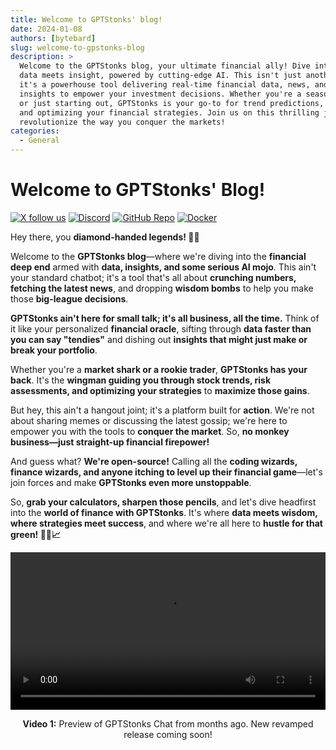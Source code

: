 ```yaml
---
title: Welcome to GPTStonks' blog!
date: 2024-01-08
authors: [bytebard]
slug: welcome-to-gpstonks-blog
description: >
  Welcome to the GPTStonks blog, your ultimate financial ally! Dive into a world where
  data meets insight, powered by cutting-edge AI. This isn't just another chatbot;
  it's a powerhouse tool delivering real-time financial data, news, and personalized
  insights to empower your investment decisions. Whether you're a seasoned investor
  or just starting out, GPTStonks is your go-to for trend predictions, risk assessments,
  and optimizing your financial strategies. Join us on this thrilling journey as we
  revolutionize the way you conquer the markets!
categories:
  - General
---
```


# Welcome to GPTStonks' Blog!

[![X follow us](https://img.shields.io/badge/follow_us-000000?style=for-the-badge&logo=x&logoColor=white)](https://twitter.com/GPTStonks)
[![Discord](https://img.shields.io/badge/Discord-5865F2?style=for-the-badge&logo=discord&logoColor=white)](https://discord.gg/MyDDGuEd)
[![GitHub Repo](https://img.shields.io/badge/GitHub-181717?style=for-the-badge&logo=github&logoColor=white)](https://github.com/GPTStonks)
[![Docker](https://img.shields.io/badge/Docker_Hub-2496ED?style=for-the-badge&logo=docker&logoColor=white)](https://hub.docker.com/u/gptstonks)

Hey there, you **diamond-handed legends! 🚀🦍**

Welcome to the **GPTStonks blog**—where we're diving into the **financial deep end** armed with **data, insights, and some serious AI mojo**. This ain't your standard chatbot; it's a tool that's all about **crunching numbers, fetching the latest news**, and dropping **wisdom bombs** to help you make those **big-league decisions**.

<!-- more -->

**GPTStonks ain't here for small talk; it's all business, all the time.** Think of it like your personalized **financial oracle**, sifting through **data faster than you can say "tendies"** and dishing out **insights that might just make or break your portfolio**.

Whether you're a **market shark or a rookie trader**, **GPTStonks has your back**. It's the **wingman guiding you through stock trends, risk assessments, and optimizing your strategies** to **maximize those gains**.

But hey, this ain't a hangout joint; it's a platform built for **action**. We're not about sharing memes or discussing the latest gossip; we're here to empower you with the tools to **conquer the market**. So, **no monkey business—just straight-up financial firepower!**

And guess what? **We're open-source!** Calling all the **coding wizards, finance wizards, and anyone itching to level up their financial game**—let's join forces and make **GPTStonks even more unstoppable**.

So, **grab your calculators, sharpen those pencils**, and let's dive headfirst into the **world of finance with GPTStonks**. It's where **data meets wisdom, where strategies meet success**, and where we're all here to **hustle for that green! 🚀💸📈**

<div align="center">
  <video width="100%" controls>
    <source src="/assets/demo.mp4" type="video/mp4">
    Your browser does not support the video tag.
  </video>
</div>
<p align=center>
<b>Video 1:</b> Preview of GPTStonks Chat from months ago. New revamped release coming soon!
</p>
